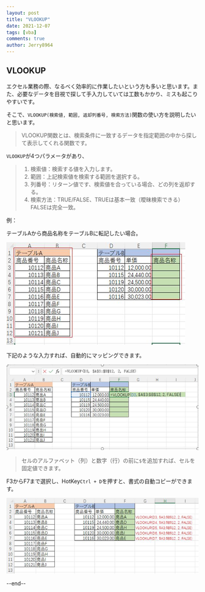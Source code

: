 ```yaml
---
layout: post
title: "VLOOKUP"
date: 2021-12-07
tags: [vba]
comments: true
author: Jerry8964
---
```




## VLOOKUP

エクセル業務の際、なるべく効率的に作業したいという方も多いと思います。また、必要なデータを目視で探して手入力していては工数もかかり、ミスも起こりやすいです。

そこで、`VLOOKUP(検索値, 範囲, 返却列番号, 検索方法)`関数の使い方を説明したいと思います。

>  VLOOKUP関数とは、検索条件に一致するデータを指定範囲の中から探して表示してくれる関数です。

`VLOOKUP`が4つパラメータがあり、

> 1. 検索値：検索する値を入力します。
> 2. 範囲：上記検索値を検索する範囲を選択する。
> 3. 列番号：リターン値です、検索値を合っている場合、どの列を返却する。
> 4. 検索方法：TRUE/FALSE、TRUEは基本一致（曖昧検索できる）FALSEは完全一致。



例：

テーブルAから商品名称をテーブルBに転記したい場合。

![](https://raw.githubusercontent.com/jerry8964/jerry8964.github.io/main/imagesvlookup-00001.JPG)



下記のような入力すれば、自動的にマッピングできます。

![](https://raw.githubusercontent.com/jerry8964/jerry8964.github.io/main/imagesvlookup-00002.JPG)



> セルのアルファベット（列）と数字（行）の前に`$`を追加すれば、セルを固定値できます。

F3からF7まで選択し、HotKey`Ctrl + D`を押すと、書式の自動コピーができます。

![](https://raw.githubusercontent.com/jerry8964/jerry8964.github.io/main/imagesvlookup-00003.JPG)





--end--